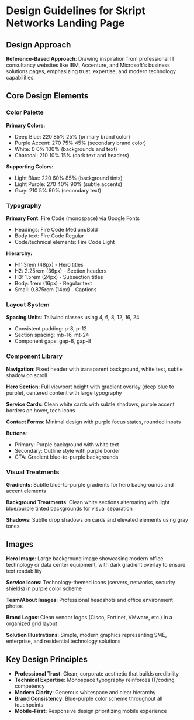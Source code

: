 # Design Guidelines for Skript Networks Landing Page

## Design Approach
**Reference-Based Approach**: Drawing inspiration from professional IT consultancy websites like IBM, Accenture, and Microsoft's business solutions pages, emphasizing trust, expertise, and modern technology capabilities.

## Core Design Elements

### Color Palette
**Primary Colors:**
- Deep Blue: 220 85% 25% (primary brand color)
- Purple Accent: 270 75% 45% (secondary brand color)
- White: 0 0% 100% (backgrounds and text)
- Charcoal: 210 10% 15% (dark text and headers)

**Supporting Colors:**
- Light Blue: 220 60% 85% (background tints)
- Light Purple: 270 40% 90% (subtle accents)
- Gray: 210 5% 60% (secondary text)

### Typography
**Primary Font**: Fire Code (monospace) via Google Fonts
- Headings: Fire Code Medium/Bold
- Body text: Fire Code Regular
- Code/technical elements: Fire Code Light

**Hierarchy:**
- H1: 3rem (48px) - Hero titles
- H2: 2.25rem (36px) - Section headers
- H3: 1.5rem (24px) - Subsection titles
- Body: 1rem (16px) - Regular text
- Small: 0.875rem (14px) - Captions

### Layout System
**Spacing Units**: Tailwind classes using 4, 6, 8, 12, 16, 24
- Consistent padding: p-8, p-12
- Section spacing: mb-16, mt-24
- Component gaps: gap-6, gap-8

### Component Library

**Navigation**: Fixed header with transparent background, white text, subtle shadow on scroll

**Hero Section**: Full viewport height with gradient overlay (deep blue to purple), centered content with large typography

**Service Cards**: Clean white cards with subtle shadows, purple accent borders on hover, tech icons

**Contact Forms**: Minimal design with purple focus states, rounded inputs

**Buttons**: 
- Primary: Purple background with white text
- Secondary: Outline style with purple border
- CTA: Gradient blue-to-purple backgrounds

### Visual Treatments

**Gradients**: Subtle blue-to-purple gradients for hero backgrounds and accent elements

**Background Treatments**: Clean white sections alternating with light blue/purple tinted backgrounds for visual separation

**Shadows**: Subtle drop shadows on cards and elevated elements using gray tones

## Images

**Hero Image**: Large background image showcasing modern office technology or data center equipment, with dark gradient overlay to ensure text readability

**Service Icons**: Technology-themed icons (servers, networks, security shields) in purple color scheme

**Team/About Images**: Professional headshots and office environment photos

**Brand Logos**: Clean vendor logos (Cisco, Fortinet, VMware, etc.) in a organized grid layout

**Solution Illustrations**: Simple, modern graphics representing SME, enterprise, and residential technology solutions

## Key Design Principles
- **Professional Trust**: Clean, corporate aesthetic that builds credibility
- **Technical Expertise**: Monospace typography reinforces IT/coding competency
- **Modern Clarity**: Generous whitespace and clear hierarchy
- **Brand Consistency**: Blue-purple color scheme throughout all touchpoints
- **Mobile-First**: Responsive design prioritizing mobile experience